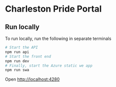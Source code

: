 # Charleston Pride Portal

## Run locally

To run locally, run the following in separate terminals

```bash
# Start the API
npm run api
# Start the front end
npm run dev
# Finally, start the Azure static we app
npm run swa
```

Open [http://localhost:4280](http://localhost:4280)
